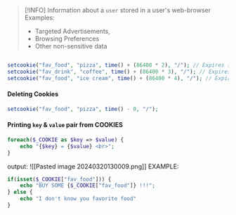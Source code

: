 > [!INFO]
> Information about a `user` stored in a user's web-browser
> Examples: 
> - Targeted Advertisements,
> - Browsing Preferences
> - Other non-sensitive data

```php

setcookie("fav_food", "pizza", time() + (86400 * 2), "/"); // Expires in 2 days
setcookie("fav_drink", "coffee", time() + (86400 * 3), "/"); // Expires in 3 days
setcookie("fav_food", "ice cream", time() + (86400 * 4), "/"); // Expires in 4 days
```

#### Deleting Cookies
```php
setcookie("fav_food", "pizza", time() - 0, "/");
```

#### Printing `key` & `value` pair from COOKIES

```php
foreach($_COOKIE as $key => $value) {
	echo "{$key} = {$value} <br>";
}
```
output:
![[Pasted image 20240320130009.png]]
EXAMPLE:
```php
if(isset($_COOKIE["fav_food"])) {
	echo "BUY SOME {$_COOKIE["fav_food"]} !!!";
} else {
	echo "I don't know you favorite food"
}
```